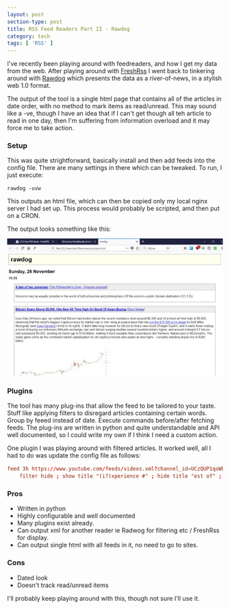 ```yaml
---
layout: post
section-type: post
title: RSS Feed Readers Part II - Rawdog
category: tech
tags: [ 'RSS' ]
---
```


I've recently been playing around with feedreaders, and how I get my data from the web.  After playing around with [FreshRss](FreshRSS.html) 
I went back to tinkering around with [Rawdog](https://offog.org/code/rawdog/) which presents the data as a river-of-news, in a stylish web 1.0 format.

The output of the tool is a single html page that contains all of the articles in date order, with no method to mark items as read/unread.  This may
sound like a -ve, though I have an idea that if I can't get though all teh article to read in one day, then I'm suffering from information overload 
and it may force me to take action.

### Setup

This was quite strightforward, basically install and then add feeds into the config file.  There are many settings in there which can be tweaked. 
To run, I just execute:

	rawdog -uvw

This outputs an html file, which can then be copied only my local nginx server I had set up.  This process would probably be scripted, amd then put 
on a CRON. 

The output looks something like this:

![Rawdog](/img/2017/20171125_rawdog.jpg)

### Plugins
 
The tool has many plug-ins that allow the feed to be tailored to your taste.  Stuff like applying filters to disregard articles containing certain 
words.  Group by feeed instead of date. Execute commands before/after fetching feeds.  The plug-ins are written in python and quite understandable 
and API well documented, so I could write my own if I think I need a custom action.

One plugin I was playing around with filtered articles.  It worked well, all I had to do was update the config file as follows:

```conf
feed 3h https://www.youtube.com/feeds/videos.xml?channel_id=UCzQUP1qoWDoEbmsQxvdjxgQ 
	filter hide ; show title "(i?)xperience #" ; hide title "est of" ; hide summary "(i?)comedian" 
```

### Pros

- Written in python
- Highly configurable and well documented
- Many plugins exist already. 
- Can output xml for another reader ie Radwog for filtering etc / FreshRss for display.
- Can output single html with all feeds in it, no need to go to sites.

### Cons

- Dated look
- Doesn't track read/unread items 


I'll probably keep playing around with this, though not sure I'll use it.
